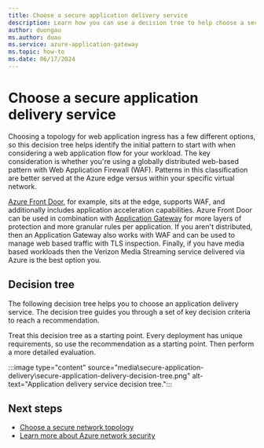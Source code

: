 ```yaml
---
title: Choose a secure application delivery service
description: Learn how you can use a decision tree to help choose a secure application delivery service.
author: duongau
ms.author: duau
ms.service: azure-application-gateway
ms.topic: how-to
ms.date: 06/17/2024
---
```


# Choose a secure application delivery service

Choosing a topology for web application ingress has a few different options, so this decision tree helps identify the initial pattern to start with when considering a web application flow for your workload. The key consideration is whether you're using a globally distributed web-based pattern with Web Application Firewall (WAF). Patterns in this classification are better served at the Azure edge versus within your specific virtual network. 

[Azure Front Door](../frontdoor/front-door-overview.md), for example,  sits at the edge, supports WAF, and additionally includes application acceleration capabilities. Azure Front Door can be used in combination with [Application Gateway](../application-gateway/overview.md) for more layers of protection and more granular rules per application. If you aren't distributed, then an Application Gateway also works with WAF and can be used to manage web based traffic with TLS inspection. Finally, if you have media based workloads then the Verizon Media Streaming service delivered via Azure is the best option you.

## Decision tree

The following decision tree helps you to choose an application delivery service. The decision tree guides you through a set of key decision criteria to reach a recommendation.

Treat this decision tree as a starting point. Every deployment has unique requirements, so use the recommendation as a starting point. Then perform a more detailed evaluation.

:::image type="content" source="media\secure-application-delivery\secure-application-delivery-decision-tree.png" alt-text="Application delivery service decision tree.":::

## Next steps

- [Choose a secure network topology](secure-network-topology.md)
- [Learn more about Azure network security](security/index.yml)
